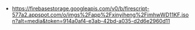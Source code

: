 - https://firebasestorage.googleapis.com/v0/b/firescript-577a2.appspot.com/o/imgs%2Fapp%2Fxinyiheng%2FimhwWD11KF.json?alt=media&token=914a0af4-e3ab-42bd-a035-d2d6e2960d11

